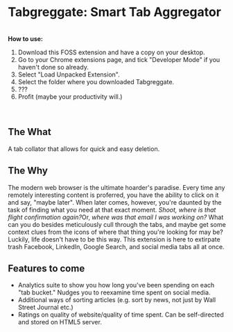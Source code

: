 <h1>Tabgreggate: Smart Tab Aggregator</h1>
<br>
<b>How to use:</b>
<ol>
    <li>Download this FOSS extension and have a copy on your desktop.</li>
    <li>Go to your Chrome extensions page, and tick "Developer Mode" if you haven't done so already.</li>
    <li>Select "Load Unpacked Extension".</li>
    <li>Select the folder where you downloaded Tabgreggate.</li>
    <li>???</li>
    <li>Profit (maybe your productivity will.)</li>
</ol>
<br>
<h2>The What</h2>
A tab collator that allows for quick and easy deletion.
<br>
<h2>The Why</h2>
The modern web browser is the ultimate hoarder's paradise. Every time any remotely interesting content is proferred, you have the ability to click on it and say, "maybe later". When later comes, however, you're daunted by the task of finding what you need at that exact moment. 
<i>Shoot, where is that flight confirmation again?</i>Or, <i> where was that email I was working on?</i>
What can you do besides meticulously cull through the tabs, and maybe get some context clues from the icons of where that thing you're looking for may be? Luckily, life doesn't have to be this way. This extension is here to extirpate trash Facebook, LinkedIn, Google Search, and social media tabs all at once.
<br>
<h2>Features to come</h2>
<ul>
    <li>Analytics suite to show you how long you've been spending on each "tab bucket." Nudges you to reexamine time spent on social media.</li>
    <li>Additional ways of sorting articles (e.g. sort by news, not just by Wall Street Journal etc.)</li>
    <li>Ratings on quality of website/quality of time spent. Can be self-directed and stored on HTML5 server.</li>
</ul>